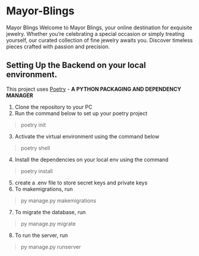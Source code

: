 # Mayor-Blings
Mayor Blings Welcome to Mayor Blings, your online destination for exquisite jewelry. Whether you’re celebrating a special occasion or simply treating yourself, our curated collection of fine jewelry awaits you. Discover timeless pieces crafted with passion and precision.

## Setting Up the Backend on your local environment.
This project uses [Poetry](https://python-poetry.org/) - **A PYTHON PACKAGING AND DEPENDENCY MANAGER**
1. Clone the repository to your PC
2. Run the command below to set up your poetry project
> poetry init
3. Activate the virtual environment using the command below
> poetry shell
4. Install the dependencies on your local env using the command
> poetry install
5. create a .env file to store secret keys and private keys
6. To makemigrations, run
> py manage.py makemigrations
7. To migrate the database, run
> py manage.py migrate
8. To run the server, run
> py manage.py runserver 

